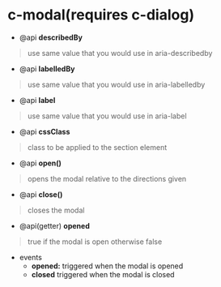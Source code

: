# c-modal(requires c-dialog)

* @api **describedBy**

> use same value that you would use in aria-describedby

* @api **labelledBy**

> use same value that you would use in aria-labelledby

* @api **label**

> use same value that you would use in aria-label

* @api **cssClass**

> class to be applied to the section element

* @api **open()**

> opens the modal relative to the directions given

* @api **close()**

> closes the modal

* @api(getter) **opened**

> true if the modal is open otherwise false

* events
  * **opened:** triggered when the modal is opened
  * **closed** triggered when the modal is closed

